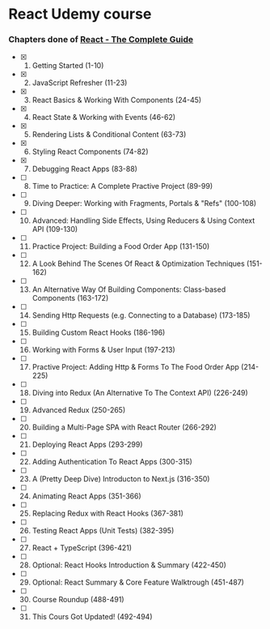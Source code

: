 # React Udemy course

### Chapters done of [React - The Complete Guide](https://www.udemy.com/course/react-the-complete-guide-incl-redux)

-   [x] 1. Getting Started (1-10)
-   [x] 2. JavaScript Refresher (11-23)
-   [x] 3. React Basics & Working With Components (24-45)
-   [x] 4. React State & Working with Events (46-62)
-   [x] 5. Rendering Lists & Conditional Content (63-73)
-   [x] 6. Styling React Components (74-82)
-   [x] 7. Debugging React Apps (83-88)
-   [ ] 8. Time to Practice: A Complete Practive Project (89-99)
-   [ ] 9. Diving Deeper: Working with Fragments, Portals & "Refs" (100-108)
-   [ ] 10. Advanced: Handling Side Effects, Using Reducers & Using Context API (109-130)
-   [ ] 
    11. Practice Project: Building a Food Order App (131-150)
-   [ ] 
    12. A Look Behind The Scenes Of React & Optimization Techniques (151-162)
-   [ ] 
    13. An Alternative Way Of Building Components: Class-based Components (163-172)
-   [ ] 
    14. Sending Http Requests (e.g. Connecting to a Database) (173-185)
-   [ ] 
    15. Building Custom React Hooks (186-196)
-   [ ] 
    16. Working with Forms & User Input (197-213)
-   [ ] 
    17. Practive Project: Adding Http & Forms To The Food Order App (214-225)
-   [ ] 
    18. Diving into Redux (An Alternative To The Context API) (226-249)
-   [ ] 
    19. Advanced Redux (250-265)
-   [ ] 
    20. Building a Multi-Page SPA with React Router (266-292)
-   [ ] 
    21. Deploying React Apps (293-299)
-   [ ] 
    22. Adding Authentication To React Apps (300-315)
-   [ ] 
    23. A (Pretty Deep Dive) Introducton to Next.js (316-350)
-   [ ] 
    24. Animating React Apps (351-366)
-   [ ] 
    25. Replacing Redux with React Hooks (367-381)
-   [ ] 
    26. Testing React Apps (Unit Tests) (382-395)
-   [ ] 
    27. React + TypeScript (396-421)
-   [ ] 
    28. Optional: React Hooks Introduction & Summary (422-450)
-   [ ] 
    29. Optional: React Summary & Core Feature Walktrough (451-487)
-   [ ] 
    30. Course Roundup (488-491)
-   [ ] 
    31. This Cours Got Updated! (492-494)

